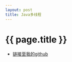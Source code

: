 ```yaml
---
layout: post
title: Java多线程
---
```


{{ page.title }}
================

+ [链接至我的github](https://github.com/xky1306102chenhong/java_system/blob/master/multithreading/md/Java%E5%A4%9A%E7%BA%BF%E7%A8%8B.md)